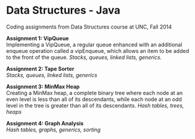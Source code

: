 # Data Structures - Java
Coding assignments from Data Structures course at UNC, Fall 2014

<b>Assignment 1: VipQueue </b> <br>
Implementing a VipQueue, a regular queue enhanced with an additional enqueue operation called a vipEnqueue, which allows an item to be added to the front of the queue. <em>Stacks, queues, linked lists, generics.</em>

<b>Assignment 2: Tape Sorter </b> <br>
<em>Stacks, queues, linked lists, generics</em>

<b>Assignment 3: MinMax Heap </b> <br>
Creating a MinMax heap, a complete binary tree where each node at an even level is less than all of its descendants, while each node at an odd level in the tree is greater than all of its descendants.
<em>Hash tables, trees, heaps</em>

<b>Assignment 4: Graph Analysis </b> <br>
<em>Hash tables, graphs, generics, sorting</em>
